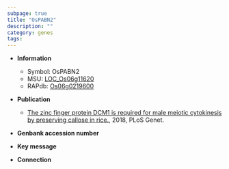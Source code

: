 ```yaml
---
subpage: true
title: "OsPABN2"
description: ""
category: genes
tags: 
---
```


* **Information**  
    + Symbol: OsPABN2  
    + MSU: [LOC_Os06g11620](http://rice.plantbiology.msu.edu/cgi-bin/ORF_infopage.cgi?orf=LOC_Os06g11620)  
    + RAPdb: [Os06g0219600](http://rapdb.dna.affrc.go.jp/viewer/gbrowse_details/irgsp1?name=Os06g0219600)  

* **Publication**  
    + [The zinc finger protein DCM1 is required for male meiotic cytokinesis by preserving callose in rice.](http://www.ncbi.nlm.nih.gov/pubmed?term=The+zinc+finger+protein+DCM1+is+required+for+male+meiotic+cytokinesis+by+preserving+callose+in+rice.%5BTitle%5D), 2018, PLoS Genet.

* **Genbank accession number**  

* **Key message**  

* **Connection**  



